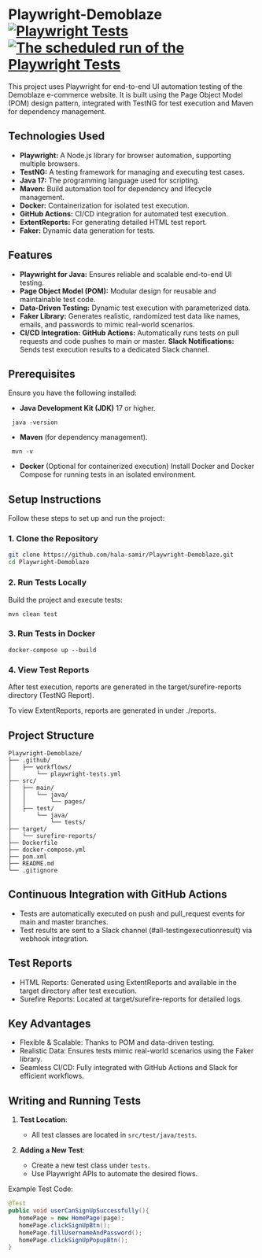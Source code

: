 # Playwright-Demoblaze  [![Playwright Tests](https://github.com/hala-samir/Playwright-Demoblaze/actions/workflows/playwright.yml/badge.svg)](https://github.com/hala-samir/Playwright-Demoblaze/actions/workflows/playwright.yml) [![The scheduled run of the Playwright Tests](https://github.com/hala-samir/Playwright-Demoblaze/actions/workflows/sheduledRun.yml/badge.svg)](https://github.com/hala-samir/Playwright-Demoblaze/actions/workflows/sheduledRun.yml)
This project uses Playwright for end-to-end UI automation testing of the Demoblaze e-commerce website.
It is built using the Page Object Model (POM) design pattern, integrated with TestNG for test execution and Maven for dependency management.

## Technologies Used

- **Playwright:** A Node.js library for browser automation, supporting multiple browsers.
- **TestNG:** A testing framework for managing and executing test cases.
- **Java 17:** The programming language used for scripting.
- **Maven:** Build automation tool for dependency and lifecycle management.
- **Docker:** Containerization for isolated test execution.
- **GitHub Actions:** CI/CD integration for automated test execution.
- **ExtentReports:** For generating detailed HTML test report.
- **Faker:** Dynamic data generation for tests.

## Features

- **Playwright for Java:** Ensures reliable and scalable end-to-end UI testing.
- **Page Object Model (POM):** Modular design for reusable and maintainable test code.
- **Data-Driven Testing:** Dynamic test execution with parameterized data.
- **Faker Library:** Generates realistic, randomized test data like names, emails, and passwords to mimic real-world scenarios.
- **CI/CD Integration:**
    **GitHub Actions:** Automatically runs tests on pull requests and code pushes to main or master.
    **Slack Notifications:** Sends test execution results to a dedicated Slack channel.

## Prerequisites

Ensure you have the following installed:

- **Java Development Kit (JDK)** 17 or higher.

```
 java -version
```

- **Maven** (for dependency management).

```
 mvn -v
```

- **Docker** (Optional for containerized execution)
  Install Docker and Docker Compose for running tests in an isolated environment.

## Setup Instructions

Follow these steps to set up and run the project:

### 1. Clone the Repository

```bash
git clone https://github.com/hala-samir/Playwright-Demoblaze.git
cd Playwright-Demoblaze
```

### 2. Run Tests Locally

Build the project and execute tests:
```
mvn clean test
```

### 3. Run Tests in Docker
```
docker-compose up --build
```

### 4. View Test Reports

After test execution, reports are generated in the target/surefire-reports directory (TestNG Report).

To view ExtentReports, reports are generated in under ./reports.

## Project Structure

```
Playwright-Demoblaze/
├── .github/
│   ├── workflows/
│       └── playwright-tests.yml
├── src/
│   ├── main/
│   │   └── java/
│   │       └── pages/
│   ├── test/
│       └── java/
│           └── tests/
├── target/
│   └── surefire-reports/
├── Dockerfile
├── docker-compose.yml
├── pom.xml
├── README.md
└── .gitignore
```


##  Continuous Integration with GitHub Actions

* Tests are automatically executed on push and pull_request events for main and master branches. 
* Test results are sent to a Slack channel (#all-testingexecutionresult) via webhook integration.

## Test Reports

* HTML Reports: Generated using ExtentReports and available in the target directory after test execution.
* Surefire Reports: Located at target/surefire-reports for detailed logs.

## Key Advantages
* Flexible & Scalable: Thanks to POM and data-driven testing.
* Realistic Data: Ensures tests mimic real-world scenarios using the Faker library.
* Seamless CI/CD: Fully integrated with GitHub Actions and Slack for efficient workflows.

## Writing and Running Tests

1. **Test Location**:

   - All test classes are located in `src/test/java/tests`.
2. **Adding a New Test**:

   - Create a new test class under `tests`.
   - Use Playwright APIs to automate the desired flows.

Example Test Code:

```java
@Test
public void userCanSignUpSuccessfully(){
   homePage = new HomePage(page);
   homePage.clickSignUpBtn();
   homePage.fillUsernameAndPassword();
   homePage.clickSignUpPopupBtn();
}
```
